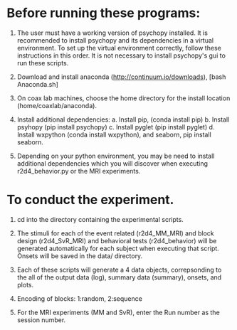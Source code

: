 # Before running these programs:
1. The user must have a working version of psychopy installed. It is recommended to install psychopy and its dependencies in a virtual environment. To set up the virtual environment correctly, follow these instructions in this order. It is not necessary to install psychopy's gui to run these scripts.

2. Download and install anaconda (http://continuum.io/downloads), [bash Anaconda.sh]

3. On coax lab machines, choose the home directory for the install location (home/coaxlab/anaconda). 

4. Install additional dependencies:
  a. Install pip, (conda install pip)
  b. Install psyhopy (pip install psychopy) 
  c. Install pyglet (pip install pyglet)
  d. Install wxpython (conda install wxpython), and seaborn, pip install seaborn. 

5. Depending on your python environment, you may be need to install additional dependencies which you will discover when executing r2d4_behavior.py or the MRI experiments.

# To conduct the experiment. 
1. cd into the directory containing the experimental scripts. 

2. The stimuli for each of the event related (r2d4_MM_MRI) and block design (r2d4_SvR_MRI) and behavioral tests (r2d4_behavior) will be generated automatically for each subject when executing that script. Onsets will be saved in the data/ directory.

3. Each of these scripts will generate a 4 data objects, correpsonding to the all of the output data (log), summary data (summary), onsets, and plots.  

4. Encoding of blocks: 1:random, 2:sequence

5. For the MRI experiments (MM and SvR), enter the Run number as the session number. 
